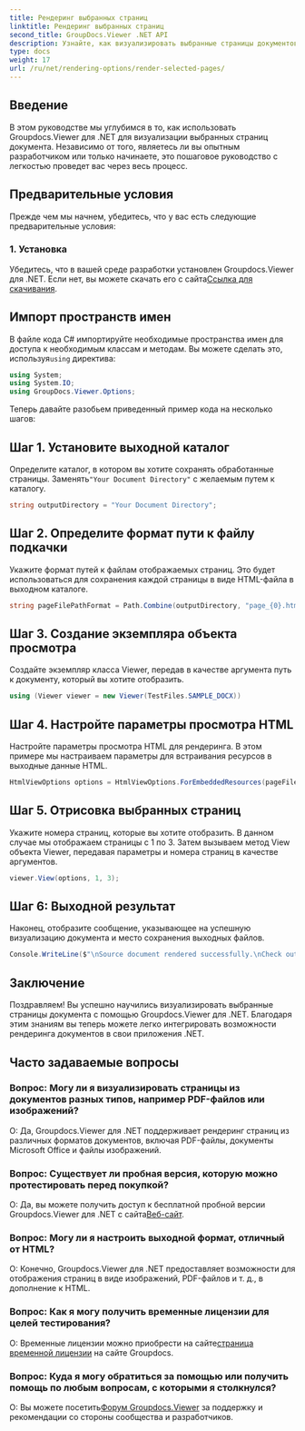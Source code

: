 ```yaml
---
title: Рендеринг выбранных страниц
linktitle: Рендеринг выбранных страниц
second_title: GroupDocs.Viewer .NET API
description: Узнайте, как визуализировать выбранные страницы документов с помощью Groupdocs.Viewer для .NET. Пошаговое руководство с примерами кода.
type: docs
weight: 17
url: /ru/net/rendering-options/render-selected-pages/
---
```

## Введение

В этом руководстве мы углубимся в то, как использовать Groupdocs.Viewer для .NET для визуализации выбранных страниц документа. Независимо от того, являетесь ли вы опытным разработчиком или только начинаете, это пошаговое руководство с легкостью проведет вас через весь процесс.

## Предварительные условия

Прежде чем мы начнем, убедитесь, что у вас есть следующие предварительные условия:

### 1. Установка

 Убедитесь, что в вашей среде разработки установлен Groupdocs.Viewer для .NET. Если нет, вы можете скачать его с сайта[Ссылка для скачивания](https://releases.groupdocs.com/viewer/net/).

## Импорт пространств имен

В файле кода C# импортируйте необходимые пространства имен для доступа к необходимым классам и методам. Вы можете сделать это, используя`using` директива:

```csharp
using System;
using System.IO;
using GroupDocs.Viewer.Options;
```

Теперь давайте разобьем приведенный пример кода на несколько шагов:

## Шаг 1. Установите выходной каталог

 Определите каталог, в котором вы хотите сохранять обработанные страницы. Заменять`"Your Document Directory"` с желаемым путем к каталогу.

```csharp
string outputDirectory = "Your Document Directory";
```

## Шаг 2. Определите формат пути к файлу подкачки

Укажите формат путей к файлам отображаемых страниц. Это будет использоваться для сохранения каждой страницы в виде HTML-файла в выходном каталоге.

```csharp
string pageFilePathFormat = Path.Combine(outputDirectory, "page_{0}.html");
```

## Шаг 3. Создание экземпляра объекта просмотра

Создайте экземпляр класса Viewer, передав в качестве аргумента путь к документу, который вы хотите отобразить.

```csharp
using (Viewer viewer = new Viewer(TestFiles.SAMPLE_DOCX))
```

## Шаг 4. Настройте параметры просмотра HTML

Настройте параметры просмотра HTML для рендеринга. В этом примере мы настраиваем параметры для встраивания ресурсов в выходные данные HTML.

```csharp
HtmlViewOptions options = HtmlViewOptions.ForEmbeddedResources(pageFilePathFormat);
```

## Шаг 5. Отрисовка выбранных страниц

Укажите номера страниц, которые вы хотите отобразить. В данном случае мы отображаем страницы с 1 по 3. Затем вызываем метод View объекта Viewer, передавая параметры и номера страниц в качестве аргументов.

```csharp
viewer.View(options, 1, 3);
```

## Шаг 6: Выходной результат

Наконец, отобразите сообщение, указывающее на успешную визуализацию документа и место сохранения выходных файлов.

```csharp
Console.WriteLine($"\nSource document rendered successfully.\nCheck output in {outputDirectory}.");
```

## Заключение

Поздравляем! Вы успешно научились визуализировать выбранные страницы документа с помощью Groupdocs.Viewer для .NET. Благодаря этим знаниям вы теперь можете легко интегрировать возможности рендеринга документов в свои приложения .NET.

## Часто задаваемые вопросы

### Вопрос: Могу ли я визуализировать страницы из документов разных типов, например PDF-файлов или изображений?

О: Да, Groupdocs.Viewer для .NET поддерживает рендеринг страниц из различных форматов документов, включая PDF-файлы, документы Microsoft Office и файлы изображений.

### Вопрос: Существует ли пробная версия, которую можно протестировать перед покупкой?

 О: Да, вы можете получить доступ к бесплатной пробной версии Groupdocs.Viewer для .NET с сайта[Веб-сайт](https://releases.groupdocs.com/).

### Вопрос: Могу ли я настроить выходной формат, отличный от HTML?

О: Конечно, Groupdocs.Viewer для .NET предоставляет возможности для отображения страниц в виде изображений, PDF-файлов и т. д., в дополнение к HTML.

### Вопрос: Как я могу получить временные лицензии для целей тестирования?

О: Временные лицензии можно приобрести на сайте[страница временной лицензии](https://purchase.groupdocs.com/temporary-license/) на сайте Groupdocs.

### Вопрос: Куда я могу обратиться за помощью или получить помощь по любым вопросам, с которыми я столкнулся?

 О: Вы можете посетить[Форум Groupdocs.Viewer](https://forum.groupdocs.com/c/viewer/9) за поддержку и рекомендации со стороны сообщества и разработчиков.